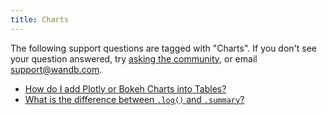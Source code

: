 ```yaml
---
title: Charts 
---
```

The following support questions are tagged with "Charts". If you don't see 
your question answered, try [asking the community](https://community.wandb.ai/), 
or email [support@wandb.com](mailto:support@wandb.com).

- [How do I add Plotly or Bokeh Charts into Tables?](add_plotlybokeh_charts_tables.md)
- [What is the difference between `.log()` and `.summary`?](difference_log_summary.md)
